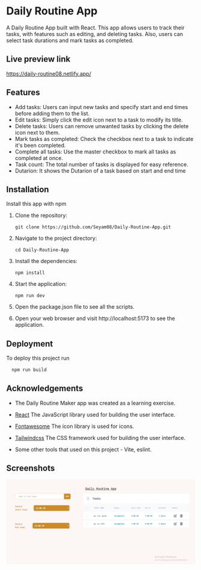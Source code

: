 # Daily Routine App

A Daily Routine App built with React. This app allows users to track their tasks, with features such as editing, and deleting tasks. Also, users can select task durations and mark tasks as completed.

## Live preview link

https://daily-routine08.netlify.app/

## Features

- Add tasks: Users can input new tasks and specify start and end times before adding them to the list.
- Edit tasks: Simply click the edit icon next to a task to modify its title.
- Delete tasks: Users can remove unwanted tasks by clicking the delete icon next to them.
- Mark tasks as completed: Check the checkbox next to a task to indicate it's been completed.
- Complete all tasks: Use the master checkbox to mark all tasks as completed at once.
- Task count: The total number of tasks is displayed for easy reference.
- Dutarion: It shows the Dutarion of a task based on start and end time

## Installation

Install this app with npm

1. Clone the repository:

   ```
   git clone https://github.com/Seyam08/Daily-Routine-App.git
   ```

2. Navigate to the project directory:

   ```
   cd Daily-Routine-App
   ```

3. Install the dependencies:

   ```
   npm install
   ```

4. Start the application:
   ```
   npm run dev
   ```
5. Open the package.json file to see all the scripts.

6. Open your web browser and visit http://localhost:5173 to see the application.

## Deployment

To deploy this project run

```bash
  npm run build
```

## Acknowledgements

- The Daily Routine Maker app was created as a learning exercise.

- [React](https://reactjs.org/) The JavaScript library used for building the user interface.
- [Fontawesome](https://fontawesome.com/) The icon library is used for icons.
- [Tailwindcss](https://tailwindcss.com/) The CSS framework used for building the user interface.
- Some other tools that used on this project - Vite, eslint.

## Screenshots

![App Screenshot](https://raw.githubusercontent.com/Seyam08/Daily-Routine-App/main/daily-routine.PNG)
